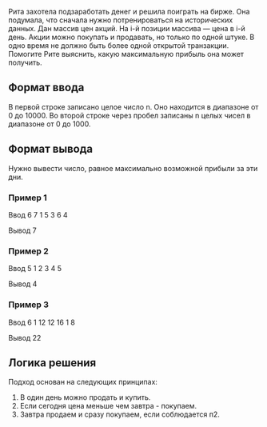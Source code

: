 Рита захотела подзаработать денег и решила поиграть на бирже. Она подумала, что сначала нужно потренироваться на исторических данных.
Дан массив цен акций. На i-й позиции массива — цена в i-й день. Акции можно покупать и продавать, но только по одной штуке. В одно время не должно быть более одной открытой транзакции.
Помогите Рите выяснить, какую максимальную прибыль она может получить.

## Формат ввода

В первой строке записано целое число n. Оно находится в диапазоне от 0 до 10000.
Во второй строке через пробел записаны n целых чисел в диапазоне от 0 до 1000.

## Формат вывода

Нужно вывести число, равное максимально возможной прибыли за эти дни.

### Пример 1

Ввод
6
7 1 5 3 6 4

Вывод
7

### Пример 2

Ввод
5
1 2 3 4 5

Вывод
4

### Пример 3

Ввод
6
1 12 12 16 1 8

Вывод
22

## Логика решения

Подход основан на следующих принципах:

1. В один день можно продать и купить.
2. Если сегодня цена меньше чем завтра - покупаем.
3. Завтра продаем и сразу покупаем, если соблюдается п2.
